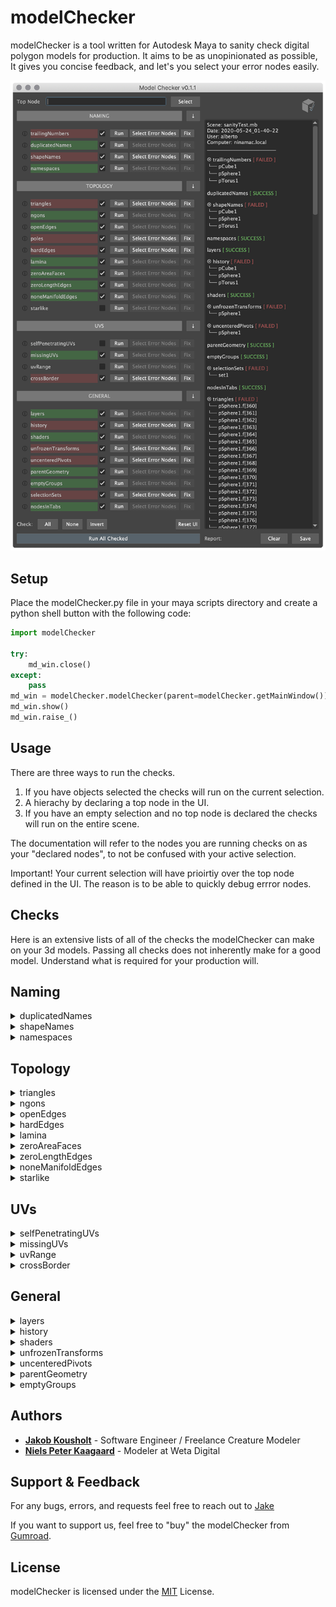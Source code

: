 # modelChecker

modelChecker is a tool written for Autodesk Maya to sanity check digital polygon models for production. It aims to be as unopinionated as possible, It gives you concise feedback, and let's you select your error nodes easily.

![modelChecker](https://github.com/AlbertoGZ-dev/modelChecker/blob/master/website/img/modelChecker_v0.1.1.png)

## Setup

Place the modelChecker.py file in your maya scripts directory and create a python shell button with the following code:

```python
import modelChecker

try:
    md_win.close()
except:
    pass
md_win = modelChecker.modelChecker(parent=modelChecker.getMainWindow())
md_win.show()
md_win.raise_()
```

## Usage

There are three ways to run the checks.

1. If you have objects selected the checks will run on the current selection.
2. A hierachy by declaring a top node in the UI.
3. If you have an empty selection and no top node is declared the checks will run on the entire scene.

The documentation will refer to the nodes you are running checks on as your "declared nodes", to not be confused with your active selection.

Important! Your current selection will have prioirtiy over the top node defined in the UI. The reason is to be able to quickly debug errror nodes.

## Checks

Here is an extensive lists of all of the checks the modelChecker can make on your 3d models. Passing all checks does not inherently make for a good model. Understand what is required for your production will.

## Naming

<details>
<summary>duplicatedNames</summary>
<p>
  Returns any node within the hierachy that is not uniquely named
</p>
</details>

<details>
<summary>shapeNames</summary>
<p>
  Returns shape nodes which does not follow the naming convention of transformNode+"Shape"</p>
  </details>

<details>
<summary>namespaces</summary>
<p>
  Returns nodes that are not in the global name space</p>
  </details>

## Topology

<details>
<summary>triangles</summary>

<p>Will return a list of traingles</p>
</details>
<details>
<summary>ngons</summary>
<p>
Will return a list of Ngons
</p>
</details>
<details>
<summary>openEdges</summary>
<p>
Will return any Edge that is connected to onyl one face
</p>
</details>
<details>
<summary>hardEdges</summary>
<p>
Will return any edges that does not have softened normals
</p>
</details>
<details>
<summary>lamina</summary>
<p>
  Returns lamina faces
</p>
</details>
<details>
  <summary>zeroAreaFaces</summary>
  <p>
    Returns
  </p>
</details>
<details>
<summary>zeroLengthEdges</summary>
<p>
Returns edges which has a length less than 0.000001 units
</p>
</details>
<details>
<summary>noneManifoldEdges</summary>
</details>
<details>
<summary>starlike</summary>
</details>

## UVs

<details>
<summary>selfPenetratingUVs</summary>
</details>
<details>
<summary>missingUVs</summary>
<p>
Returns any polygon object that does have UVs
</p>
</details>
<details>
<summary>uvRange</summary>
    + markdown list 1
        + nested list 1
        + nested list 2
    + markdown list 2
</details>
<details>
<summary>crossBorder</summary>
    + markdown list 1
        + nested list 1
        + nested list 2
    + markdown list 2
</details>

## General

<details>
<summary>layers </summary>
    + markdown list 1
        + nested list 1
        + nested list 2
    + markdown list 2
</details>
<details>
<summary>history</summary>
    + markdown list 1
        + nested list 1
        + nested list 2
    + markdown list 2
</details>
<details>
<summary>shaders</summary>
    + markdown list 1
        + nested list 1
        + nested list 2
    + markdown list 2
</details>
<details>
<summary>unfrozenTransforms</summary>
    + markdown list 1
        + nested list 1
        + nested list 2
    + markdown list 2
</details>
<details>
<summary>uncenteredPivots</summary>
    + markdown list 1
        + nested list 1
        + nested list 2
    + markdown list 2
</details>
<details>
<summary>parentGeometry</summary>
    + markdown list 1
        + nested list 1
        + nested list 2
    + markdown list 2
</details>
<details>
<summary>emptyGroups</summary>
    + markdown list 1
        + nested list 1
        + nested list 2
    + markdown list 2
</details>

## Authors

- [**Jakob Kousholt**](https://www.linkedin.com/in/jakejk/) - Software Engineer / Freelance Creature Modeler
- [**Niels Peter Kaagaard**](https://www.linkedin.com/in/niels-peter-kaagaard-146b8a13) - Modeler at Weta Digital

## Support & Feedback

For any bugs, errors, and requests feel free to reach out to [Jake](mailto:jakobjk@gmail.com)

If you want to support us, feel free to "buy" the modelChecker from [Gumroad](https://gumroad.com/l/PGuOu).

## License

modelChecker is licensed under the [MIT](https://rem.mit-license.org/) License.
